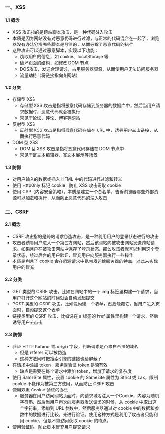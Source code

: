 
### 一、XSS

#### 1.1 概念

- XSS 攻击指的是跨站脚本攻击，是一种代码注入攻击
- 本质是因为网站没有对恶意代码进行过滤，与正常的代码混合在一起了，浏览器没有办法分辨哪些脚本是可信的，从而导致了恶意代码的执行
- 这种攻击可以通过恶意脚本，实现以下功能：
  - 窃取用户的信息，如 cookie、localStorage 等
  - 破坏页面的结构，如修改 DOM 节点
  - DOS攻击，发送合理请求，占用服务器资源，从而使用户无法访问服务器
  - 流量劫持（将链接指向某网站）

#### 1.2 分类

- 存储型 XSS
  - 存储型 XSS 攻击是指将恶意代码存储到服务器的数据库中，然后当用户请求数据时，恶意代码就会被执行
  - 常见于论坛、评论、博客等网站
- 反射型 XSS 
  - 反射型 XSS 攻击是指将恶意代码存储在 URL 中，诱导用户点击链接，从而执行恶意代码
- DOM 型 XSS
  - DOM 型 XSS 攻击是指将恶意代码存储在 DOM 节点中
  - 常见于富文本编辑器、富文本展示等场景

#### 1.3 防御

- 对用户输入的数据或插入 HTML 中的代码进行过滤和转义
- 使用 HttpOnly 标记 cookie，防止 XSS 攻击窃取 cookie
- 使用 CSP（内容安全策略），本质是建立一个白名单，告诉浏览器哪些外部资源可以加载和执行，从而防止恶意代码的注入攻击




### 二、CSRF

#### 2.1 概念

- CSRF 攻击指的是跨站请求伪造攻击，是一种利用用户的登录状态进行的攻击
- 攻击者诱导用户进入一个第三方网站，然后该网站向被攻击网站发送跨站请求。如果用户在被攻击网站中保存了登录状态，那么攻击者就可以利用这个登录状态，绕过后台的用户验证，冒充用户向服务器执行一些操作
- 本质是利用了 cookie 会在同源请求中携带发送给服务器的特点，以此来实现用户的冒充

#### 2.2 分类

- GET 类型的 CSRF 攻击，比如在网站中的一个 img 标签里构建一个请求，当用户打开这个网站的时候就会自动发起提交
- POST 类型的 CSRF 攻击，比如说构建一个表单，然后隐藏它，当用户进入页面时，自动提交这个表单
- 链接类型的 CSRF 攻击，比如说在 a 标签的 href 属性里构建一个请求，然后诱导用户去点击

#### 2.3 防御

- 验证 HTTP Referer 或 origin 字段，判断请求是否来自合法的域名
  - 但是 referer 可以被伪造 
  - 这种方法同时把搜索引擎的链接也给屏蔽了
- 在请求中添加 token，服务器验证 token 是否有效
  - 缺点是需要在每个请求中添加 token，增加了请求的复杂度
- 使用 SameSite 属性，设置 cookie 的 SameSite 属性为 Strict 或 Lax，限制 cookie 不能作为被第三方使用，从而防止 CSRF 攻击
- 使用双重 Cookie 验证的办法
  - 服务器在用户访问网站页面时，向请求域名注入一个Cookie，内容为随机字符串，然后当用户再次向服务器发送请求的时候，从 cookie 中取出这个字符串，添加到 URL 参数中，然后服务器通过对 cookie 中的数据和参数中的数据进行比较，来进行验证。使用这种方式是利用了攻击者只能利用 cookie，但是不能访问获取 cookie 的特点。
- 使用验证码，防止脚本冒充用户提交请求


